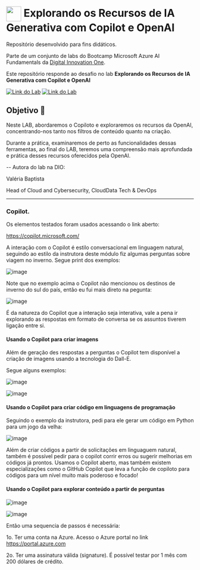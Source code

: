 <h1>
    <a href="https://www.dio.me/">
     <img align="center" width="40px" src="https://hermes.digitalinnovation.one/assets/diome/logo-minimized.png"></a>
    <span> Explorando os Recursos de IA Generativa com Copilot e OpenAI </span>
</h1>

Repositório desenvolvido para fins didáticos. 

Parte de um conjunto de labs do Bootcamp Microsoft Azure AI Fundamentals da [Digital Innovation One](https://www.dio.me/).

Este repositório responde ao desafio no lab  **Explorando os Recursos de IA Generativa com Copilot e OpenAI** 

[![Link do Lab](https://img.shields.io/badge/▶-000?style=for-the-badge&logo=movie&logoColor=E94D5F)](https://web.dio.me/lab/explorando-os-recursos-de-ia-generativa-com-copilot-e-openai/learning/1a2619f1-4d92-435a-b010-3baef67cae55) 
[![Link do Lab](https://img.shields.io/badge/Acesse%20o%20Lab%20na%20Plataforma-E94D5F?style=for-the-badge)](https://web.dio.me/lab/explorando-os-recursos-de-ia-generativa-com-copilot-e-openai/learning/1a2619f1-4d92-435a-b010-3baef67cae55)

## Objetivo 🎯
Neste LAB, abordaremos o Copiloto e exploraremos os recursos da OpenAI, concentrando-nos tanto nos filtros de conteúdo quanto na criação. 

Durante a prática, examinaremos de perto as funcionalidades dessas ferramentas, ao final do LAB, teremos uma compreensão mais aprofundada e prática desses recursos oferecidos pela OpenAI.

-- Autora do lab na DIO: 

Valéria Baptista

Head of Cloud and Cybersecurity, CloudData Tech & DevOps

---

### Copilot.

Os elementos testados foram usados acessando o link aberto:

https://copilot.microsoft.com/

A interação com o Copilot é estilo conversacional em linguagem natural, seguindo ao estilo da instrutora deste módulo fiz algumas perguntas sobre viagem no inverno. Segue print dos exemplos:

![image](https://github.com/toniacprado/DIO-Explorando-os-Recursos-de-IA-Generativa-com-Copilot-e-OpenAI/assets/105946569/2827be22-eee1-4298-8997-a8f2099c0915)

Note que no exemplo acima o Copilot não mencionou os destinos de inverno do sul do país, então eu fui mais direto na pegunta:

![image](https://github.com/toniacprado/DIO-Explorando-os-Recursos-de-IA-Generativa-com-Copilot-e-OpenAI/assets/105946569/bd3c5b56-8847-42d0-9999-5407e7407726)


É da natureza do Copilot que a interação seja interativa, vale a pena ir explorando as respostas em formato de conversa se os assuntos tiverem ligação entre si.

#### Usando o Copilot para criar imagens
Além de geração des respostas a perguntas o Copilot tem disponível a criação de imagens usando a tecnologia do Dall-E.

Segue alguns exemplos:

![image](https://github.com/toniacprado/DIO-Explorando-os-Recursos-de-IA-Generativa-com-Copilot-e-OpenAI/assets/105946569/a2d99b85-78a1-4394-9fea-d7346bf6cc0b)

![image](https://github.com/toniacprado/DIO-Explorando-os-Recursos-de-IA-Generativa-com-Copilot-e-OpenAI/assets/105946569/721762f4-7ce5-49d5-bd9e-695dbd8f05dc)


#### Usando o Copilot para criar código em linguagens de programação
Seguindo o exemplo da instrutora, pedi para ele gerar um código em Python para um jogo da velha:

![image](https://github.com/toniacprado/DIO-Explorando-os-Recursos-de-IA-Generativa-com-Copilot-e-OpenAI/assets/105946569/c372a8b7-f51b-40a2-995a-5dea9af0a07d)

Além de criar códigos a partir de solicitações em linguaguem natural, também é possível pedir para o copilot corrir erros ou sugerir melhorias em códigos já prontos.
Usamos o Copilot aberto, mas também existem especializações como o GitHub Copilot que leva a função de copiloto para códigos para um nível muito mais poderoso e focado!

#### Usando o Copilot para explorar conteúdo a partir de perguntas
![image](https://github.com/toniacprado/DIO-Explorando-os-Recursos-de-IA-Generativa-com-Copilot-e-OpenAI/assets/105946569/a4bc3d40-5d62-40de-8983-fbfd75ab9229)


![image](https://github.com/toniacprado/DIO-Explorando-os-Recursos-de-IA-Generativa-com-Copilot-e-OpenAI/assets/105946569/1d722032-7b7d-451f-95aa-dda403d82cde)







Então uma sequencia de passos é necessária:

1o. Ter uma conta na Azure. Acesso o  Azure portal no link https://portal.azure.com

2o. Ter uma assinatura válida (signature). É possível testar por 1 mês com 200 dólares de crédito.
